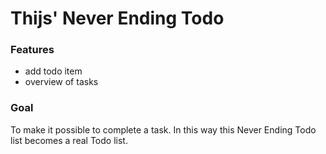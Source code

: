 # Thijs' Never Ending Todo

### Features

- add todo item
- overview of tasks

### Goal

To make it possible to complete a task. In this way this Never Ending Todo list becomes a real Todo list.

